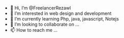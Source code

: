 - 👋 Hi, I’m @FreelancerRezawl
- 👀 I’m interested in web design and development 
- 🌱 I’m currently learning Php, java, javascript, Notejs 
- 💞️ I’m looking to collaborate on ...
- 📫 How to reach me ...

<!---
FreelancerRezawl/FreelancerRezawl is a ✨ special ✨ repository because its `README.md` (this file) appears on your GitHub profile.
You can click the Preview link to take a look at your changes.
--->
